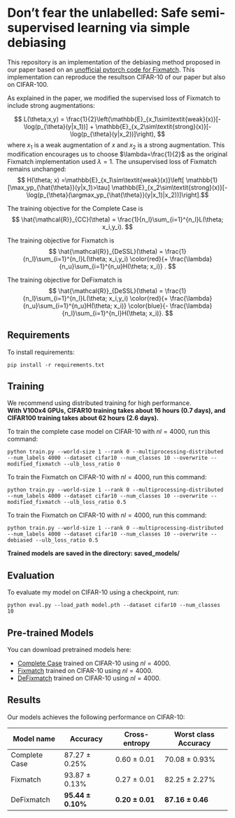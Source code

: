 # Don’t fear the unlabelled: Safe semi-supervised learning via simple debiasing

This repository is an implementation of the debiasing method proposed in  our paper based on an [unofficial pytorch code for Fixmatch](https://github.com/LeeDoYup/FixMatch-pytorch).
This implementation can reproduce the resultson CIFAR-10 of our paper but also on CIFAR-100.


As explained in the paper, we modified the supervised loss of Fixmatch to include strong augmentations:


$$
    L(\theta;x,y) = \frac{1}{2}\left(\mathbb{E}_{x_1\sim\textit{weak}(x)}[-\log(p_{\theta}(y|x_1))] + \mathbb{E}_{x_2\sim\textit{strong}(x)}[-\log(p_{\theta}(y|x_2))]\right),
$$
where $x_1$ is a weak augmentation of $x$ and $x_2$ is a strong augmentation. This modification encourages us to choose $\lambda=\frac{1}{2}$ as the original Fixmatch implementation used $\lambda =1$.
The unsupervised loss of Fixmatch remains unchanged:
$$ H(\theta; x) =\mathbb{E}_{x_1\sim\textit{weak}(x)}\left[ \mathbb{1}[\max_yp_{\hat{\theta}}(y|x_1)>\tau]
\mathbb{E}_{x_2\sim\textit{strong}(x)}[-\log(p_{\theta}(\argmax_yp_{\hat{\theta}}(y|x_1)|x_2))]\right].$$

The training objective for the Complete Case is
$$ 
\hat{\mathcal{R}}_{CC}(\theta) = \frac{1}{n_l}\sum_{i=1}^{n_l}L(\theta; x_i,y_i).
$$

The training objective for Fixmatch is
$$ 
\hat{\mathcal{R}}_{DeSSL}(\theta) = \frac{1}{n_l}\sum_{i=1}^{n_l}L(\theta; x_i,y_i)  \color{red}{+ \frac{\lambda}{n_u}\sum_{i=1}^{n_u}H(\theta; x_i)} .
$$

The training objective for DeFixmatch is
$$ 
\hat{\mathcal{R}}_{DeSSL}(\theta) = \frac{1}{n_l}\sum_{i=1}^{n_l}L(\theta; x_i,y_i)  \color{red}{+ \frac{\lambda}{n_u}\sum_{i=1}^{n_u}H(\theta; x_i)}  \color{blue}{- \frac{\lambda}{n_l}\sum_{i=1}^{n_l}H(\theta; x_i)}.
$$

## Requirements

To install requirements:

```setup
pip install -r requirements.txt
```



## Training
We recommend using distributed training for high performance.  
**With V100x4 GPUs, CIFAR10 training takes about 16 hours (0.7 days), and CIFAR100 training takes about 62 hours (2.6 days).**

To train the complete case model on CIFAR-10 with $nl=4000$, run this command:

```train
python train.py --world-size 1 --rank 0 --multiprocessing-distributed --num_labels 4000 --dataset cifar10 --num_classes 10 --overwrite --modified_fixmatch --ulb_loss_ratio 0
```

To train the Fixmatch on CIFAR-10 with $nl=4000$, run this command:

```train
python train.py --world-size 1 --rank 0 --multiprocessing-distributed --num_labels 4000 --dataset cifar10 --num_classes 10 --overwrite --modified_fixmatch --ulb_loss_ratio 0.5
```

To train the Fixmatch on CIFAR-10 with $nl=4000$, run this command:

```train
python train.py --world-size 1 --rank 0 --multiprocessing-distributed --num_labels 4000 --dataset cifar10 --num_classes 10 --overwrite --debiased --ulb_loss_ratio 0.5
```

**Trained models are saved in the directory: saved_models/**


## Evaluation

To evaluate my model on CIFAR-10 using a checkpoint, run:

```eval
python eval.py --load_path model.pth --dataset cifar10 --num_classes 10

```

## Pre-trained Models

You can download pretrained models here:

- [Complete Case](https://drive.google.com/mymodel.pth) trained on CIFAR-10 using $nl=4000$. 
- [Fixmatch](https://drive.google.com/mymodel.pth) trained on CIFAR-10 using $nl=4000$. 
- [DeFixmatch](https://drive.google.com/mymodel.pth) trained on CIFAR-10 using $nl=4000$. 

## Results

Our models achieves the following performance on CIFAR-10:


| Model name         |  Accuracy  | Cross-entropy | Worst class Accuracy |
| ------------------ |---------------- | -------------- | -------------- |
| Complete Case      |    87.27 $\pm$ 0.25%         |      0.60 $\pm$ 0.01       | 70.08 $\pm$ 0.93% |
| Fixmatch           |     93.87 $\pm$ 0.13%         |      0.27 $\pm$ 0.01       | 82.25 $\pm$ 2.27% |
| DeFixmatch         |     **95.44 $\pm$ 0.10%**         |      **0.20 $\pm$ 0.01**       | **87.16 $\pm$ 0.46** |



